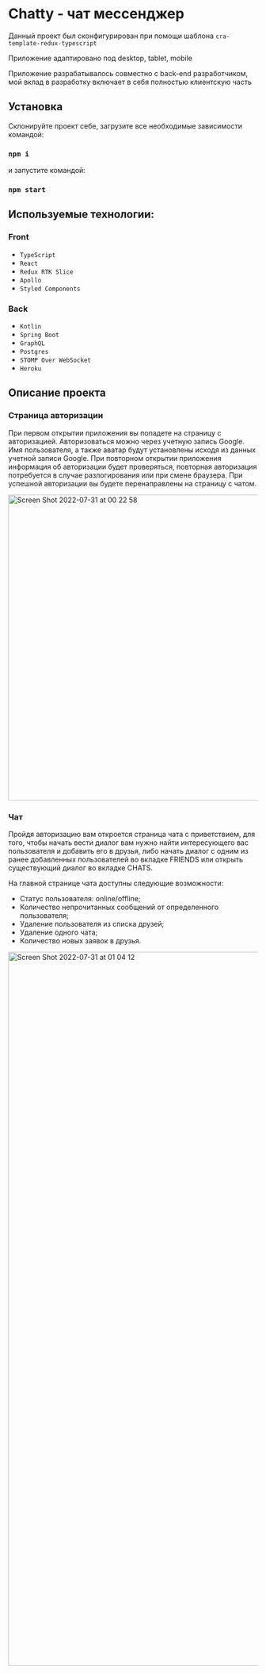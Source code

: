 # Chatty - чат мессенджер

Данный проект был сконфигурирован при помощи шаблона `cra-template-redux-typescript`

Приложение адаптировано под desktop, tablet, mobile

Приложение разрабатывалось совместно с back-end разработчиком, мой вклад в разработку включает в себя полностью клиентскую часть


## Установка

Склонируйте проект себе, загрузите все необходимые зависимости командой:
### `npm i`

и запустите командой:
### `npm start`


## Используемые технологии:

### Front

* `TypeScript`
* `React`
* `Redux RTK Slice` 
* `Apollo`
* `Styled Components`

### Back

* `Kotlin`
* `Spring Boot`
* `GraphQL`
* `Postgres`
* `STOMP Over WebSocket`
* `Heroku`


## Описание проекта


### Страница авторизации 

При первом открытии приложения вы попадете на страницу с авторизацией. Авторизоваться можно через учетную запись Google. Имя пользователя, а также аватар будут установлены исходя из данных учетной записи Google. При повторном открытии приложения информация об авторизации будет проверяться, повторная авторизация потребуется в случае разлогирования или при смене браузера. При успешной авторизации вы будете перенаправлены на страницу с чатом.

<img width="617" alt="Screen Shot 2022-07-31 at 00 22 58" src="https://user-images.githubusercontent.com/99764749/181937117-58ba3b17-f48e-4f98-a542-4e573b2bac37.png">


### Чат

Пройдя авторизацию вам откроется страница чата с приветствием, для того, чтобы начать вести диалог вам нужно найти интересующего вас пользователя и добавить его в друзья, либо начать диалог с одним из ранее добавленных пользователей во вкладке FRIENDS или открыть существующий диалог во вкладке CHATS.

На главной странице чата доступны следующие возможности:
* Статус пользователя: online/offline;
* Количество непрочитанных сообщений от определенного пользователя;
* Удаление пользователя из списка друзей;
* Удаление одного чата;
* Количество новых заявок в друзья.  

<img width="1440" alt="Screen Shot 2022-07-31 at 01 04 12" src="https://user-images.githubusercontent.com/99764749/181941704-87cde429-7c2f-4237-9cd5-2ee48fcd7979.png">



